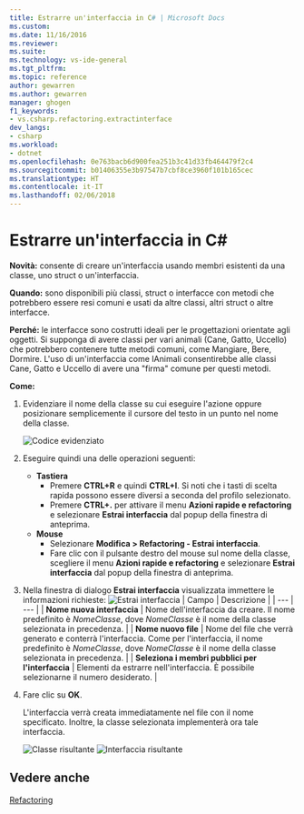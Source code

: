 ```yaml
---
title: Estrarre un'interfaccia in C# | Microsoft Docs
ms.custom: 
ms.date: 11/16/2016
ms.reviewer: 
ms.suite: 
ms.technology: vs-ide-general
ms.tgt_pltfrm: 
ms.topic: reference
author: gewarren
ms.author: gewarren
manager: ghogen
f1_keywords:
- vs.csharp.refactoring.extractinterface
dev_langs:
- csharp
ms.workload:
- dotnet
ms.openlocfilehash: 0e763bacb6d900fea251b3c41d33fb464479f2c4
ms.sourcegitcommit: b01406355e3b97547b7cbf8ce3960f101b165cec
ms.translationtype: HT
ms.contentlocale: it-IT
ms.lasthandoff: 02/06/2018
---
```

# <a name="extract-an-interface-in-c"></a>Estrarre un'interfaccia in C# #

**Novità:** consente di creare un'interfaccia usando membri esistenti da una classe, uno struct o un'interfaccia.

**Quando:** sono disponibili più classi, struct o interfacce con metodi che potrebbero essere resi comuni e usati da altre classi, altri struct o altre interfacce.

**Perché:** le interfacce sono costrutti ideali per le progettazioni orientate agli oggetti.  Si supponga di avere classi per vari animali (Cane, Gatto, Uccello) che potrebbero contenere tutte metodi comuni, come Mangiare, Bere, Dormire.  L'uso di un'interfaccia come IAnimali consentirebbe alle classi Cane, Gatto e Uccello di avere una "firma" comune per questi metodi.

**Come:**

1. Evidenziare il nome della classe su cui eseguire l'azione oppure posizionare semplicemente il cursore del testo in un punto nel nome della classe.

   ![Codice evidenziato](media/extractinterface-highlight-cs.png)

1. Eseguire quindi una delle operazioni seguenti:
   * **Tastiera**
     * Premere **CTRL+R** e quindi **CTRL+I**.  Si noti che i tasti di scelta rapida possono essere diversi a seconda del profilo selezionato.
     * Premere **CTRL+.** per attivare il menu **Azioni rapide e refactoring** e selezionare **Estrai interfaccia** dal popup della finestra di anteprima.
   * **Mouse**
     * Selezionare **Modifica > Refactoring - Estrai interfaccia**.
     * Fare clic con il pulsante destro del mouse sul nome della classe, scegliere il menu **Azioni rapide e refactoring** e selezionare **Estrai interfaccia** dal popup della finestra di anteprima.

1. Nella finestra di dialogo **Estrai interfaccia** visualizzata immettere le informazioni richieste: ![Estrai interfaccia](media/extractinterface-dialog-cs.png)
   | Campo | Descrizione |
   | --- | --- |
   | **Nome nuova interfaccia** | Nome dell'interfaccia da creare. Il nome predefinito è *NomeClasse*, dove *NomeClasse* è il nome della classe selezionata in precedenza. |
   | **Nome nuovo file** | Nome del file che verrà generato e conterrà l'interfaccia. Come per l'interfaccia, il nome predefinito è *NomeClasse*, dove *NomeClasse* è il nome della classe selezionata in precedenza. |
   | **Seleziona i membri pubblici per l'interfaccia** | Elementi da estrarre nell'interfaccia.  È possibile selezionarne il numero desiderato. |

1. Fare clic su **OK**.

   L'interfaccia verrà creata immediatamente nel file con il nome specificato.  Inoltre, la classe selezionata implementerà ora tale interfaccia.

   ![Classe risultante](media/extractinterface-class-cs.png)
   ![Interfaccia risultante](media/extractinterface-interface-cs.png)

## <a name="see-also"></a>Vedere anche

[Refactoring](../refactoring-in-visual-studio.md)